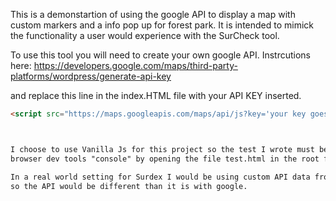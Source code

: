 This is a demonstartion of using the google API to display a map with custom markers
and a info pop up for forest park.  It is intended to mimick the functionality a
user would experience with the SurCheck tool.  

To use this tool you will need to create your own google API. 
Instrcutions here: https://developers.google.com/maps/third-party-platforms/wordpress/generate-api-key

and replace this line in the index.HTML file with your API KEY inserted.

```html
<script src="https://maps.googleapis.com/maps/api/js?key='your key goes here'&callback=initMap" async defer></script>



I choose to use Vanilla Js for this project so the test I wrote must be viewed in the
browser dev tools "console" by opening the file test.html in the root folder.

In a real world setting for Surdex I would be using custom API data from Surdex sources I'm assuming, 
so the API would be different than it is with google.

